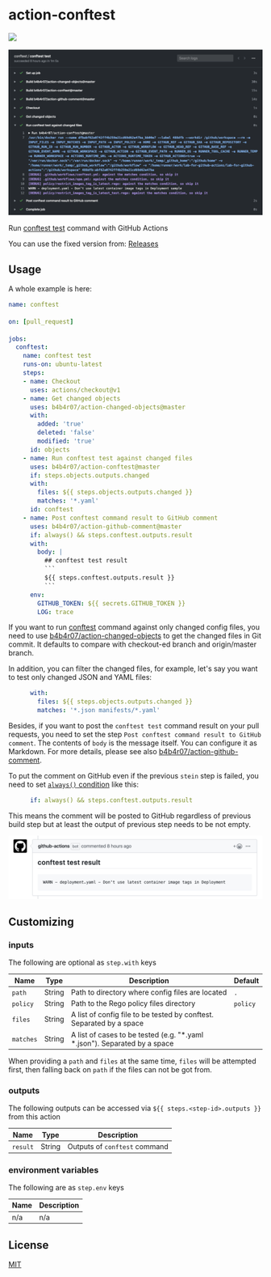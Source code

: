 action-conftest
===============

[![](https://github.com/b4b4r07/action-conftest/workflows/release/badge.svg)](https://github.com/b4b4r07/action-conftest/releases)

![](docs/demo.png)

Run [conftest test](https://github.com/instrumenta/conftest) command with GitHub Actions

You can use the fixed version from: [Releases](https://github.com/b4b4r07/action-conftest/releases/latest)

## Usage

A whole example is here:

```yaml
name: conftest

on: [pull_request]

jobs:
  conftest:
    name: conftest test
    runs-on: ubuntu-latest
    steps:
    - name: Checkout
      uses: actions/checkout@v1
    - name: Get changed objects
      uses: b4b4r07/action-changed-objects@master
      with:
        added: 'true'
        deleted: 'false'
        modified: 'true'
      id: objects
    - name: Run conftest test against changed files
      uses: b4b4r07/action-conftest@master
      if: steps.objects.outputs.changed
      with:
        files: ${{ steps.objects.outputs.changed }}
        matches: '*.yaml'
      id: conftest
    - name: Post conftest command result to GitHub comment
      uses: b4b4r07/action-github-comment@master
      if: always() && steps.conftest.outputs.result
      with:
        body: |
          ## conftest test result
          ```
          ${{ steps.conftest.outputs.result }}
          ```
      env:
        GITHUB_TOKEN: ${{ secrets.GITHUB_TOKEN }}
        LOG: trace
```

If you want to run [conftest](https://github.com/instrumenta/conftest) command against only changed config files, you need to use [b4b4r07/action-changed-objects](https://github.com/b4b4r07/action-changed-objects) to get the changed files in Git commit. It defaults to compare with checkout-ed branch and origin/master branch.

In addition, you can filter the changed files, for example, let's say you want to test only changed JSON and YAML files:

```yaml
      with:
        files: ${{ steps.objects.outputs.changed }}
        matches: '*.json manifests/*.yaml'
```

Besides, if you want to post the `conftest test` command result on your pull requests, you need to set the step `Post conftest command result to GitHub comment`. The contents of `body` is the message itself. You can configure it as Markdown. For more details, please see also [b4b4r07/action-github-comment](https://github.com/b4b4r07/action-github-comment).

To put the comment on GitHub even if the previous `stein` step is failed, you need to set [`always()` condition](https://help.github.com/en/actions/reference/contexts-and-expression-syntax-for-github-actions#job-status-check-functions) like this:

```yaml
      if: always() && steps.conftest.outputs.result
```

This means the comment will be posted to GitHub regardless of previous build step but at least the output of previous step needs to be not empty.

<img src="docs/comment.png" width="600">

## Customizing

### inputs

The following are optional as `step.with` keys

| Name       | Type   | Description                                                               | Default |
| ---------- | ------ | ------------------------------------------------------------------------- | ------- |
| `path`     | String | Path to directory where config files are located                          | `.`     |
| `policy`   | String | Path to the Rego policy files directory                                   | `policy`|
| `files`    | String | A list of config file to be tested by conftest. Separated by a space      |         |
| `matches`  | String | A list of cases to be tested (e.g. "*.yaml *.json"). Separated by a space |         |

When providing a `path` and `files` at the same time, `files` will be attempted first, then falling back on `path` if the files can not be got from.

### outputs

The following outputs can be accessed via `${{ steps.<step-id>.outputs }}` from this action

| Name     | Type   | Description                   |
| -------- | ------ | ----------------------------- |
| `result` | String | Outputs of `conftest` command |

### environment variables

The following are as `step.env` keys

| Name | Description |
| ---- | ----------- |
| n/a  | n/a         |

## License

[MIT](https://b4b4r07.mit-license.org/)
